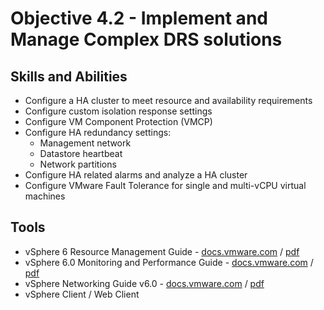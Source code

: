 # Objective 4.2 - Implement and Manage Complex DRS solutions
## Skills and Abilities
* Configure a HA cluster to meet resource and availability requirements
* Configure custom isolation response settings
* Configure VM Component Protection (VMCP)
* Configure HA redundancy settings:
    * Management network
    * Datastore heartbeat
    * Network partitions
* Configure HA related alarms and analyze a HA cluster
* Configure VMware Fault Tolerance for single and multi-vCPU virtual machines

## Tools
* vSphere 6 Resource Management Guide - [docs.vmware.com](https://docs.vmware.com/en/VMware-vSphere/6.0/com.vmware.vsphere.resmgmt.doc/GUID-98BD5A8A-260A-494F-BAAE-74781F5C4B87.html) / [pdf](https://docs.vmware.com/en/VMware-vSphere/6.0/vsphere-esxi-vcenter-server-601-resource-management-guide.pdf)
* vSphere 6.0 Monitoring and Performance Guide - [docs.vmware.com](https://docs.vmware.com/en/VMware-vSphere/6.0/com.vmware.vsphere.monitoring.doc/GUID-A8B06BE0-E5FC-435C-B12F-A31618B21E2C.html) / [pdf](https://docs.vmware.com/en/VMware-vSphere/6.0/vsphere-esxi-vcenter-server-601-monitoring-performance-guide.pdf)
* vSphere Networking Guide v6.0 - [docs.vmware.com](https://docs.vmware.com/en/VMware-vSphere/6.0/com.vmware.vsphere.networking.doc/GUID-35B40B0B-0C13-43B2-BC85-18C9C91BE2D4.html) / [pdf](https://docs.vmware.com/en/VMware-vSphere/6.0/vsphere-esxi-vcenter-server-602-networking-guide.pdf)
* vSphere Client / Web Client